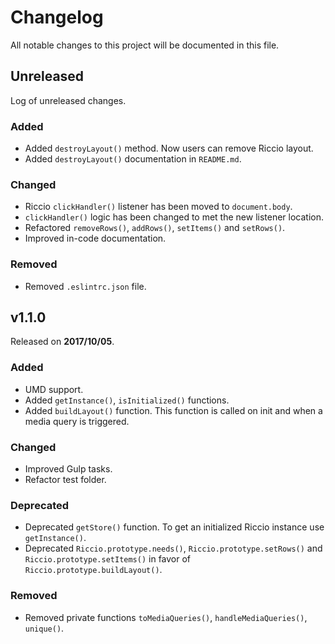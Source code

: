 # Changelog

All notable changes to this project will be documented in this file.

## Unreleased

Log of unreleased changes.

### Added

- Added `destroyLayout()` method. Now users can remove Riccio layout.
- Added `destroyLayout()` documentation in `README.md`.

### Changed

- Riccio `clickHandler()` listener has been moved to `document.body`.
- `clickHandler()` logic has been changed to met the new listener location.
- Refactored `removeRows()`, `addRows()`, `setItems()` and `setRows()`.
- Improved in-code documentation.

### Removed

- Removed `.eslintrc.json` file.

## v1.1.0

Released on **2017/10/05**.

### Added

- UMD support.
- Added `getInstance()`, `isInitialized()` functions.
- Added `buildLayout()` function. This function is called on init and when a
media query is triggered.

### Changed

- Improved Gulp tasks.
- Refactor test folder.

### Deprecated

- Deprecated `getStore()` function. To get an initialized Riccio instance use
`getInstance()`.
- Deprecated `Riccio.prototype.needs()`, `Riccio.prototype.setRows()` and
`Riccio.prototype.setItems()` in favor of `Riccio.prototype.buildLayout()`.

### Removed

- Removed private functions `toMediaQueries()`, `handleMediaQueries()`,
`unique()`.
